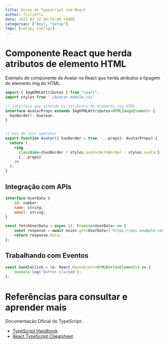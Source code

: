 ```yaml
---
title: Dicas de Typescript com React
author: fziliotti
date: 2023-02-22 04:33:00 +0800
categorias: ["Dev", "Setup"]
tags: [setup, configs]
---
```


# Componente React que herda atributos de elemento HTML

Exemplo de componente de Avatar no React que herda atributos e tipagem do elemento img do HTML.

```jsx
import { ImgHTMLAttributes } from "react";
import styles from './Avatar.module.css'

// interface que extende os atributos do elemento img HTML
interface AvatarProps extends ImgHTMLAttributes<HTMLImageElement> {
  hasBorder?: boolean;
}


// Uso de rest operator
export function Avatar({ hasBorder = true, ...props}: AvatarProps) {
  return (
    <img
      className={hasBorder ? styles.avatarWithBorder : styles.avatar}
      {...props}
    />
  );
}
```


## Integração com APIs

```js
interface UserData {
    id: number;
    name: string;
    email: string;
}

const fetchUserData = async (): Promise<UserData> => {
    const response = await axios.get<UserData>('https://api.example.com/user');
    return response.data;
};
```


## Trabalhando com Eventos

```js
const handleClick = (e: React.MouseEvent<HTMLButtonElement>) => {
    console.log('Button clicked');
};
```

# Referências para consultar e aprender mais

Documentação Oficial do TypeScript:

- [TypeScript Handbook]([https://](https://www.typescriptlang.org/docs/handbook/intro.html))
- [React TypeScript Cheatsheet]([https://](https://react-typescript-cheatsheet.netlify.app/))
